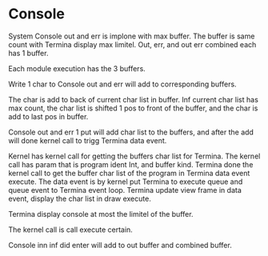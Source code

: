 # Console

System Console out and err is implone with max buffer.
The buffer is same count with Termina display max limitel.
Out, err, and out err combined each has 1 buffer.

Each module execution has the 3 buffers.

Write 1 char to Console out and err will add to
corresponding buffers.

The char is add to back of current char list in buffer.
Inf current char list has max count, the char list is shifted
1 pos to front of the buffer, and the char is add to last pos
in buffer.

Console out and err 1 put will add char list to the buffers, and
after the add will done kernel call to trigg Termina data event.

Kernel has kernel call for getting the buffers char list
for Termina.
The kernel call has param that is program ident Int, and buffer kind.
Termina done the kernel call to get the buffer char list of the program
in Termina data event execute.
The data event is by kernel put Termina to execute queue and queue event
to Termina event loop. 
Termina update view frame in data event, display the char list in
draw execute.

Termina display console at most the limitel of the buffer.

The kernel call is call execute certain.

Console inn inf did enter will add to out buffer and combined buffer.